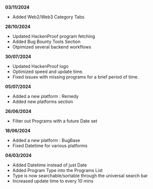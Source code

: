 **03/11/2024**

- Added Web2/Web3 Category Tabs


**28/10/2024**

- Updated HackenProof program fetching
- Added Bug Bounty Tools Section
- Otpimized several backend workflows


**30/07/2024**

- Updated HackenProof logo
- Optimized speed and update time.
- Fixed issues with missing programs for a brief period of time.


**05/07/2024**

- Added a new platform : Remedy
- Added new platforms section


**26/06/2024**

- Filter out Programs with a future Date set


**18/06/2024**

- Added a new platform : BugBase
- Fixed Datetime for various platforms


**04/03/2024**

- Added Datetime instead of just Date
- Added Program Type into the Programs List
- Type is now searchable/sortable through the universal search bar
- Increased update time to every 10 mins
